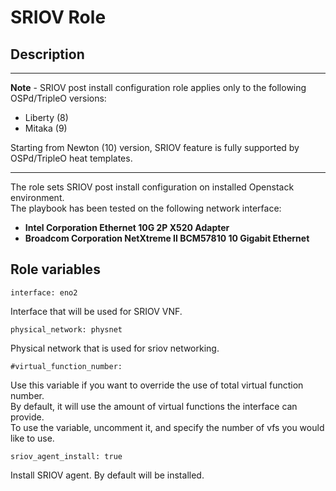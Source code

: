 # SRIOV Role

## Description
***
**Note** - SRIOV post install configuration role applies only to the following OSPd/TripleO versions:

* Liberty (8)
* Mitaka (9)

Starting from Newton (10) version, SRIOV feature is fully supported by OSPd/TripleO heat templates.

***

The role sets SRIOV post install configuration on installed Openstack environment.  
The playbook has been tested on the following network interface:
  - **Intel Corporation Ethernet 10G 2P X520 Adapter**
  - **Broadcom Corporation NetXtreme II BCM57810 10 Gigabit Ethernet**

## Role variables
```
interface: eno2
```
Interface that will be used for SRIOV VNF.

```
physical_network: physnet
```
Physical network that is used for sriov networking.

```
#virtual_function_number:
```
Use this variable if you want to override the use of total virtual function number.  
By default, it will use the amount of virtual functions the interface can provide.  
To use the variable, uncomment it, and specify the number of vfs you would like to use.

```
sriov_agent_install: true
```
Install SRIOV agent. By default will be installed.
